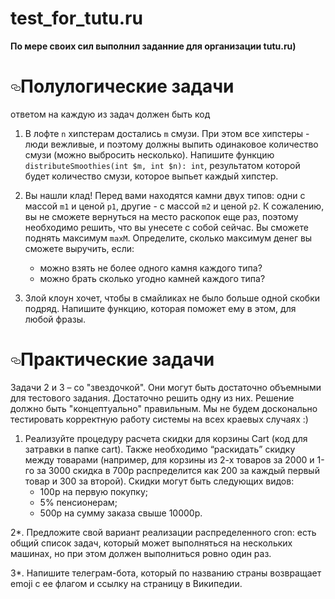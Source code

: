 # test_for_tutu.ru
<b>По мере своих сил выполнил заданние для организации tutu.ru)</b>

<h1><a id="user-content-Полулогические-задачи" class="anchor" aria-hidden="true" href="#Полулогические-задачи"><svg class="octicon octicon-link" viewBox="0 0 16 16" version="1.1" width="16" height="16" aria-hidden="true"><path fill-rule="evenodd" d="M4 9h1v1H4c-1.5 0-3-1.69-3-3.5S2.55 3 4 3h4c1.45 0 3 1.69 3 3.5 0 1.41-.91 2.72-2 3.25V8.59c.58-.45 1-1.27 1-2.09C10 5.22 8.98 4 8 4H4c-.98 0-2 1.22-2 2.5S3 9 4 9zm9-3h-1v1h1c1 0 2 1.22 2 2.5S13.98 12 13 12H9c-.98 0-2-1.22-2-2.5 0-.83.42-1.64 1-2.09V6.25c-1.09.53-2 1.84-2 3.25C6 11.31 7.55 13 9 13h4c1.45 0 3-1.69 3-3.5S14.5 6 13 6z"></path></svg></a>Полулогические задачи</h1>
<p>ответом на каждую из задач должен быть код</p>
<ol>
<li>
<p>В лофте <code>n</code> хипстерам достались <code>m</code> смузи.
При этом все хипстеры - люди вежливые, и поэтому должны выпить одинаковое количество смузи (можно выбросить несколько).
Напишите функцию <code>distributeSmoothies(int $m, int $n): int</code>, результатом которой будет количество смузи, которое выпьет каждый хипстер.</p>
</li>
<li>
<p>Вы нашли клад! Перед вами находятся камни двух типов: одни с массой <code>m1</code> и ценой <code>p1</code>, другие - с массой <code>m2</code> и ценой <code>p2</code>.
К сожалению, вы не сможете вернуться на место раскопок еще раз, поэтому необходимо решить, что вы унесете с собой сейчас.
Вы сможете поднять максимум <code>maxM</code>. Определите, сколько максимум денег вы сможете выручить, если:</p>
<ul>
<li>можно взять не более одного камня каждого типа?</li>
<li>можно брать сколько угодно камней каждого типа?</li>
</ul>
</li>
<li>
<p>Злой клоун хочет, чтобы в смайликах не было больше одной скобки подряд. Напишите функцию, которая поможет ему в этом, для любой фразы.</p>
</li>
</ol>
<h1><a id="user-content-Практические-задачи" class="anchor" aria-hidden="true" href="#Практические-задачи"><svg class="octicon octicon-link" viewBox="0 0 16 16" version="1.1" width="16" height="16" aria-hidden="true"><path fill-rule="evenodd" d="M4 9h1v1H4c-1.5 0-3-1.69-3-3.5S2.55 3 4 3h4c1.45 0 3 1.69 3 3.5 0 1.41-.91 2.72-2 3.25V8.59c.58-.45 1-1.27 1-2.09C10 5.22 8.98 4 8 4H4c-.98 0-2 1.22-2 2.5S3 9 4 9zm9-3h-1v1h1c1 0 2 1.22 2 2.5S13.98 12 13 12H9c-.98 0-2-1.22-2-2.5 0-.83.42-1.64 1-2.09V6.25c-1.09.53-2 1.84-2 3.25C6 11.31 7.55 13 9 13h4c1.45 0 3-1.69 3-3.5S14.5 6 13 6z"></path></svg></a>Практические задачи</h1>
<p>Задачи 2 и 3 – со "звездочкой". Они могут быть достаточно объемными для тестового задания. Достаточно решить одну из них. Решение должно быть "концептуально" правильным. Мы не будем досконально тестировать корректную работу системы на всех краевых случаях :)</p>
<ol>
<li>Реализуйте процедуру расчета скидки для корзины Cart (код для затравки в папке cart).
Также необходимо “раскидать” скидку между товарами (например, для корзины из 2-х товаров за 2000 и 1-го за 3000 скидка в 700р распределится как 200 за каждый первый товар и 300 за второй).
Скидки могут быть следующих видов:
<ul>
<li>100р на первую покупку;</li>
<li>5% пенсионерам;</li>
<li>500р на сумму заказа свыше 10000р.</li>
</ul>
</li>
</ol>
<p>2*. Предложите свой вариант реализации распределенного cron: есть общий список задач, который может выполняться на нескольких машинах, но при этом должен выполниться ровно один раз.</p>
<p>3*. Напишите телеграм-бота, который по названию страны возвращает emoji с ее флагом и ссылку на страницу в Википедии.</p>
</article>
      </div>
  </div>


  </div>
  <div class="modal-backdrop js-touch-events"></div>
</div>

   
  </div>

